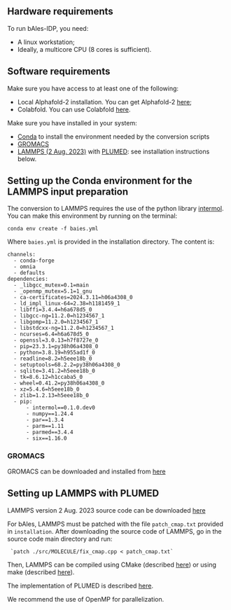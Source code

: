 ## Hardware requirements

To run bAIes-IDP, you need:

* A linux workstation;
* Ideally, a multicore CPU (8 cores is sufficient).

## Software requirements

Make sure you have access to at least one of the following:
* Local Alphafold-2 installation. You can get Alphafold-2 [here](https://github.com/google-deepmind/alphafold);
* Colabfold. You can use Colabfold [here](https://github.com/sokrypton/ColabFold).

Make sure you have installed in your system:
* [Conda](https://www.anaconda.com) to install the environment needed by the conversion scripts
* [GROMACS](https://www.gromacs.org)
* [LAMMPS (2 Aug. 2023)](https://download.lammps.org/tars/index.html) with [PLUMED](https://www.plumed.org): see installation instructions below.

## Setting up the Conda environment for the LAMMPS input preparation

The conversion to LAMMPS requires the use of the python library [intermol](https://github.com/shirtsgroup/InterMol).
You can make this environment by running on the terminal:

`conda env create -f baies.yml`

Where `baies.yml` is provided in the installation directory. The content is:

```name: baies
channels:
  - conda-forge
  - omnia
  - defaults
dependencies:
  - _libgcc_mutex=0.1=main
  - _openmp_mutex=5.1=1_gnu
  - ca-certificates=2024.3.11=h06a4308_0
  - ld_impl_linux-64=2.38=h1181459_1
  - libffi=3.4.4=h6a678d5_0
  - libgcc-ng=11.2.0=h1234567_1
  - libgomp=11.2.0=h1234567_1
  - libstdcxx-ng=11.2.0=h1234567_1
  - ncurses=6.4=h6a678d5_0
  - openssl=3.0.13=h7f8727e_0
  - pip=23.3.1=py38h06a4308_0
  - python=3.8.19=h955ad1f_0
  - readline=8.2=h5eee18b_0
  - setuptools=68.2.2=py38h06a4308_0
  - sqlite=3.41.2=h5eee18b_0
  - tk=8.6.12=h1ccaba5_0
  - wheel=0.41.2=py38h06a4308_0
  - xz=5.4.6=h5eee18b_0
  - zlib=1.2.13=h5eee18b_0
  - pip:
      - intermol==0.1.0.dev0
      - numpy==1.24.4
      - par==1.3.4
      - parm==1.11
      - parmed==3.4.4
      - six==1.16.0
```

### GROMACS

GROMACS can be downloaded and installed from [here](https://manual.gromacs.org/current/download.html)

## Setting up LAMMPS with PLUMED

LAMMPS version 2 Aug. 2023 source code can be downloaded [here](https://download.lammps.org/tars/index.html)

For bAIes, LAMMPS must be patched with the file `patch_cmap.txt` provided in `installation`. After downloading the source code of LAMMPS, go in the source code main directory and run:

     `patch ./src/MOLECULE/fix_cmap.cpp < patch_cmap.txt`

Then, LAMMPS can be compiled using CMake (described [here](https://docs.lammps.org/Build_cmake.html)) or using make (described [here](https://docs.lammps.org/Build_make.html)).

The implementation of PLUMED is described [here](https://docs.lammps.org/Build_extras.html#plumed).

We recommend the use of OpenMP for parallelization.


